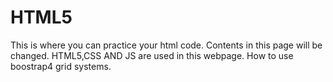 # HTML5
This is where you can practice your html code.
Contents in this page will be changed.
HTML5,CSS AND JS are used in this webpage.
How to use boostrap4 grid systems.
